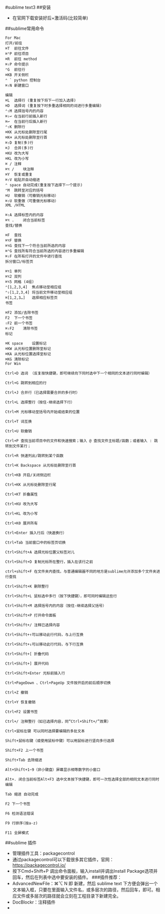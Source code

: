 #sublime text3
##安装
 - 在官网下载安装好后+激活码(比较简单)

##sublime常用命令
```
For Mac
打开/前往
⌘T	前往文件
⌘⌃P	前往项目
⌘R	前往 method
⌘⇧P	命令提示
⌃G	前往行
⌘KB	开关侧栏
⌃ `	python 控制台
⌘⇧N	新建窗口

编辑
⌘L	选择行 (重复按下将下一行加入选择)
⌘D	选择词 (重复按下时多重选择相同的词进行多重编辑)
⌃⇧M	选择括号内的内容
⌘⇧↩	在当前行前插入新行
⌘↩	在当前行后插入新行
⌃⇧K	删除行
⌘KK	从光标处删除至行尾
⌘K⌫	从光标处删除至行首
⌘⇧D	复制(多)行
⌘J	合并(多)行
⌘KU	改为大写
⌘KL	改为小写
⌘ /	注释
⌘⌥ /	块注释
⌘Y	恢复或重复
⌘⇧V	粘贴并自动缩进
⌃ space	自动完成(重复按下选择下一个提示)
⌃M	跳转至对应的括号
⌘U	软撤销（可撤销光标移动）
⌘⇧U	软重做（可重做光标移动）
XML /HTML

⌘⇧A	选择标签内的内容
⌘⌥ .	闭合当前标签
查找/替换

⌘F	查找
⌘⌥F	替换
⌘⌥G	查找下一个符合当前所选的内容
⌘⌃G	查找所有符合当前所选的内容进行多重编辑
⌘⇧F	在所有打开的文件中进行查找
拆分窗口/标签页

⌘⌥1	单列
⌘⌥2	双列
⌘⌥5	网格 (4组)
⌃[1,2,3,4]	焦点移动至相应组
⌃⇧[1,2,3,4]	将当前文件移动至相应组
⌘[1,2,3…]	选择相应标签页
书签

⌘F2	添加/去除书签
F2	下一个书签
⇧F2	前一个书签
⌘⇧F2	清除书签
标记

⌘K space	设置标记
⌘KW	从光标位置删除至标记
⌘KA	从光标位置选择至标记
⌘KG	清除标记
For Win

Ctrl+D 选词 （反复按快捷键，即可继续向下同时选中下一个相同的文本进行同时编辑）

Ctrl+G 跳转到相应的行

Ctrl+J 合并行（已选择需要合并的多行时）

Ctrl+L 选择整行（按住-继续选择下行）

Ctrl+M 光标移动至括号内开始或结束的位置

Ctrl+T 词互换

Ctrl+U 软撤销

Ctrl+P 查找当前项目中的文件和快速搜索；输入 @ 查找文件主标题/函数；或者输入 : 跳转到文件某行；

Ctrl+R 快速列出/跳转到某个函数

Ctrl+K Backspace 从光标处删除至行首

Ctrl+KB 开启/关闭侧边栏

Ctrl+KK 从光标处删除至行尾

Ctrl+KT 折叠属性

Ctrl+KU 改为大写

Ctrl+KL 改为小写

Ctrl+K0 展开所有

Ctrl+Enter 插入行后（快速换行）

Ctrl+Tab 当前窗口中的标签页切换

Ctrl+Shift+A 选择光标位置父标签对儿

Ctrl+Shift+D 复制光标所在整行，插入在该行之前

ctrl+shift+F 在文件夹内查找，与普通编辑器不同的地方是sublime允许添加多个文件夹进行查找

Ctrl+Shift+K 删除整行

Ctrl+Shift+L 鼠标选中多行（按下快捷键），即可同时编辑这些行

Ctrl+Shift+M 选择括号内的内容（按住-继续选择父括号）

Ctrl+Shift+P 打开命令面板

Ctrl+Shift+/ 注释已选择内容

Ctrl+Shift+↑可以移动此行代码，与上行互换

Ctrl+Shift+↓可以移动此行代码，与下行互换

Ctrl+Shift+[ 折叠代码

Ctrl+Shift+] 展开代码

Ctrl+Shift+Enter 光标前插入行

Ctrl+PageDown 、Ctrl+PageUp 文件按开启的前后顺序切换

Ctrl+Z 撤销

Ctrl+Y 恢复撤销

Ctrl+F2 设置书签

Ctrl+/ 注释整行（如已选择内容，同“Ctrl+Shift+/”效果）

Ctrl+鼠标左键 可以同时选择要编辑的多处文本

Shift+鼠标右键（或使用鼠标中键）可以用鼠标进行竖向多行选择

Shift+F2 上一个书签

Shift+Tab 去除缩进

Alt+Shift+1~9（非小键盘）屏幕显示相等数字的小窗口

Alt+. 闭合当前标签Alt+F3 选中文本按下快捷键，即可一次性选择全部的相同文本进行同时编辑

Tab 缩进 自动完成

F2 下一个书签

F6 检测语法错误

F9 行排序(按a-z)

F11 全屏模式
```

##sublime 插件
 - 管理插件工具：packagecontrol
 - 通过packagecontrol可以下载很多其它插件，官网：https://packagecontrol.io/
 - 按下Cmd+Shift+P 调出命令面板，输入install并调出Install Package选项并回车，然后在列表中选中要安装的插件。
 ###插件推荐：
 - AdvancedNewFile：⌘⌥ N 即 新建，然后 sublime text 下方便会弹出一个文本输入框，只要在里面输入文件名，或多层次的路径，然后回车，即可。相应文件或多层次的路径就会立刻在工程目录下新建完全。
 - DocBlockr：注释插件
 - 
 












